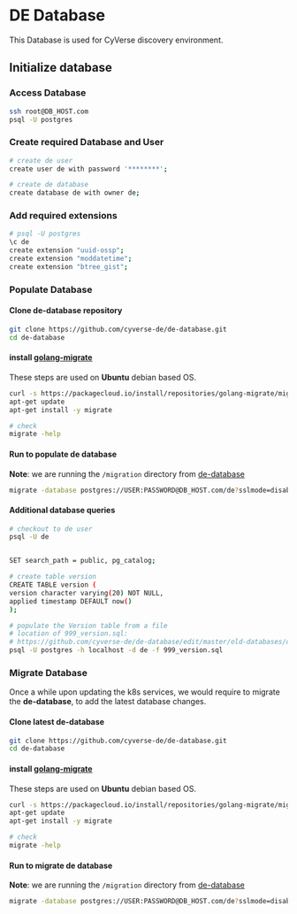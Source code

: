 # DE Database

This Database is used for CyVerse discovery environment.

## Initialize database

### Access Database

```bash
ssh root@DB_HOST.com
psql -U postgres
```

### Create required Database and User

```bash
# create de user
create user de with password '********';

# create de database
create database de with owner de;
```

### Add required extensions

```bash
# psql -U postgres
\c de
create extension "uuid-ossp";
create extension "moddatetime";
create extension "btree_gist";
```

### Populate Database
#### Clone de-database repository

```bash
git clone https://github.com/cyverse-de/de-database.git
cd de-database
```
#### install [golang-migrate](https://github.com/golang-migrate/migrate)
These steps are used on **Ubuntu** debian based OS.
```bash
curl -s https://packagecloud.io/install/repositories/golang-migrate/migrate/script.deb.sh | sudo bash
apt-get update
apt-get install -y migrate

# check
migrate -help
```

#### Run to populate de database
**Note**: we are running the `/migration` directory from [de-database](https://github.com/cyverse-de/de-database.git)
```bash
migrate -database postgres://USER:PASSWORD@DB_HOST.com/de?sslmode=disable -path migrations up
```

#### Additional database queries

```bash
# checkout to de user
psql -U de


SET search_path = public, pg_catalog;

# create table version 
CREATE TABLE version (
version character varying(20) NOT NULL,
applied timestamp DEFAULT now()
);

# populate the Version table from a file
# location of 999_version.sql: 
# https://github.com/cyverse-de/de-database/edit/master/old-databases/de-db/src/main/data/999_version.sql
psql -U postgres -h localhost -d de -f 999_version.sql
```

### Migrate Database
Once a while upon updating the k8s services, we would require to migrate the **de-database**, to add the latest database changes.

#### Clone latest de-database

```bash
git clone https://github.com/cyverse-de/de-database.git
cd de-database
```
#### install [golang-migrate](https://github.com/golang-migrate/migrate)
These steps are used on **Ubuntu** debian based OS.
```bash
curl -s https://packagecloud.io/install/repositories/golang-migrate/migrate/script.deb.sh | sudo bash
apt-get update
apt-get install -y migrate

# check
migrate -help
```

#### Run to migrate de database
**Note**: we are running the `/migration` directory from [de-database](https://github.com/cyverse-de/de-database.git)
```bash
migrate -database postgres://USER:PASSWORD@DB_HOST.com/de?sslmode=disable -path migrations up
```
